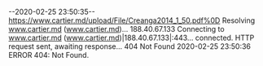--2020-02-25 23:50:35--  https://www.cartier.md/upload/File/Creanga2014_1_50.pdf%0D
Resolving www.cartier.md (www.cartier.md)... 188.40.67.133
Connecting to www.cartier.md (www.cartier.md)|188.40.67.133|:443... connected.
HTTP request sent, awaiting response... 404 Not Found
2020-02-25 23:50:36 ERROR 404: Not Found.

